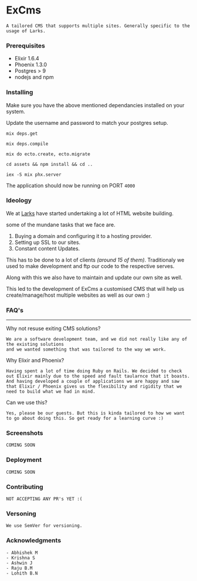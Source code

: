 # ExCms
    A tailored CMS that supports multiple sites. Generally specific to the usage of Larks.

### Prerequisites

* Elixir 1.6.4
* Phoenix 1.3.0
* Postgres > 9
* nodejs and npm

### Installing

Make sure you have the above mentioned dependancies installed on your system.

Update the username and password to match your postgres setup.

`mix deps.get`

`mix deps.compile`

`mix do ecto.create, ecto.migrate`

`cd assets && npm install && cd ..`

`iex -S mix phx.server`

The application should now be running on PORT `4000`


### Ideology

We at [Larks](http://larks.in) have started undertaking a lot of HTML website building.

some of the mundane tasks that we face are.

1. Buying a domain and configuring it to a hosting provider.
2. Setting up SSL to our sites.
3. Constant content Updates.

This has to be done to a lot of clients _(around 15 of them)_.
Traditionaly we used to make development and ftp our code to the respective serves.

Along with this we also have to maintain and update our own site as well.

This led to the development of ExCms a customised CMS that will help us create/manage/host multiple websites
as well as our own :)

### FAQ's
---
Why not resuse exiting CMS solutions?

    We are a software development team, and we did not really like any of the existing solutions
    and we wanted something that was tailored to the way we work.

Why Elixir and Phoenix?

    Having spent a lot of time doing Ruby on Rails. We decided to check out Elixir mainly due to the speed and fault taularnce that it boasts.
    And having developed a couple of applications we are happy and saw that Elixir / Phoenix gives us the flexibility and rigidity that we need to build what we had in mind.

Can we use this?

    Yes, please be our guests. But this is kinda tailored to how we want to go about doing this. So get ready for a learning curve :)


### Screenshots
    COMING SOON

### Deployment
    COMING SOON

### Contributing
    NOT ACCEPTING ANY PR's YET :(

### Versoning
    We use SemVer for versioning.

### Acknowledgments
    - Abhishek M
    - Krishna S
    - Ashwin J
    - Raju B.M
    - Lohith B.N


